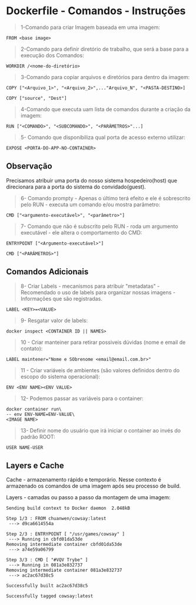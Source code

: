 # Dockerfile - Comandos - Instruções

> 1-Comando para criar Imagem baseada em uma imagem:

```console
FROM <base image>
```

> 2-Comando para definir diretório de trabalho, que será a base para a execução dos Comandos:

```console
WORKDIR /<nome-do-diretório>
```

> 3-Comando para copiar arquivos e diretórios para dentro da imagem:

```console
COPY ["<Arquivo_1>", "<Arquivo_2>",..."Arquivo_N", "<PASTA-DESTINO>]

COPY ["source", "Dest"]
```

> 4-Comando que executa uam lista de comandos durante a criação da imagem:

```console
RUN ["<COMANDO>", "<SUBCOMANDO>", "<PARÂMETROS>"...]
```

> 5- Comando que disponibiliza qual porta de acesso externo utilizar:

```console
EXPOSE <PORTA-DO-APP-NO-CONTAINER>
```

## Observação

Precisamos atribuir uma porta do nosso sistema hospedeiro(host) que direcionara para a porta do sistema do convidado(guest).

> 6- Comando prompty - Apenas o último terá efeito e ele é sobrescrito pelo RUN - executa um comando e/ou mostra parâmetro:

```console
CMD ["<argumento-executável>", "<parâmetro>"]
```

> 7- Comando que não é subscrito pelo RUN - roda um argumento executável - ele altera o comportamento do CMD:

```console
ENTRYPOINT ["<Argumento-executável>"]

CMD ["<PARÂMETROS>"]
```

## Comandos Adicionais

> 8- Criar Labels - mecanismos para atribuir "metadatas" - Recomendado o uso de labels para organizar nossas imagens - Informações que são registradas.

```console
LABEL <KEY>=<VALUE>
```

> 9- Resgatar valor de labels:

```console
docker inspect <CONTAINER ID || NAMES>
```

> 10 - Criar manteiner para retirar possiveis dúvidas (nome e email de contato):

```console
LABEL maintener="Nome e SObrenome <email@email.com.br>"
```

> 11 - Criar variáveis de ambientes (são valores definidos dentro do escopo do sistema operacional):

```console
ENV <ENV NAME><ENV VALUE>
```

> 12- Podemos passar as variáveis para o container:

```console
docker container run\
-- env ENV-NAME=ENV-VALUE\
<IMAGE NAME>
```

> 13- Definir nome do usuário que irá iniciar o container ao invés do padrão ROOT:

```console
USER NAME-USER
```

## Layers e Cache

Cache - armazenamento rápido e temporário.
Nesse contexto é armazenado os comandos de uma imagem após seu processo de build.

Layers - camadas ou passo a passo da montagem de uma imagem:

```console
Sending build context to Docker daemon  2.048kB

Step 1/3 : FROM chuanwen/cowsay:latest
 ---> d9ca6614554a

Step 2/3 : ENTRYPOINT [ "/usr/games/cowsay" ]
 ---> Running in cbfd01da53de
Removing intermediate container cbfd01da53de
 ---> a74e59a06799

Step 3/3 : CMD [ "#VQV Trybe" ]
 ---> Running in 081a3e832737
Removing intermediate container 081a3e832737
 ---> ac2ac67d38c5

Successfully built ac2ac67d38c5

Successfully tagged cowsay:latest
```
